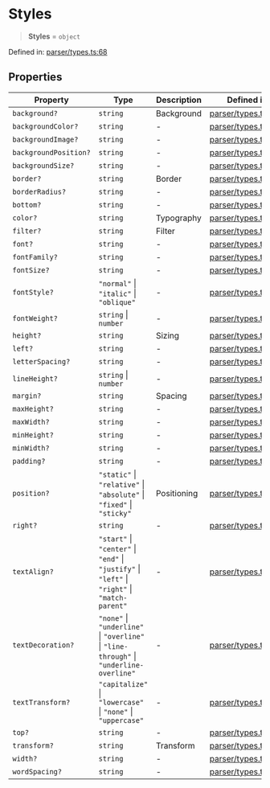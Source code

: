 # Styles

> **Styles** = `object`

Defined in: [parser/types.ts:68](https://github.com/revisit-studies/study/blob/3f9f0405fd0a640035b224bca9821c931f0fdb91/src/parser/types.ts#L68)

## Properties

| Property | Type | Description | Defined in |
| ------ | ------ | ------ | ------ |
| <a id="background"></a> `background?` | `string` | Background | [parser/types.ts:93](https://github.com/revisit-studies/study/blob/3f9f0405fd0a640035b224bca9821c931f0fdb91/src/parser/types.ts#L93) |
| <a id="backgroundcolor"></a> `backgroundColor?` | `string` | - | [parser/types.ts:94](https://github.com/revisit-studies/study/blob/3f9f0405fd0a640035b224bca9821c931f0fdb91/src/parser/types.ts#L94) |
| <a id="backgroundimage"></a> `backgroundImage?` | `string` | - | [parser/types.ts:95](https://github.com/revisit-studies/study/blob/3f9f0405fd0a640035b224bca9821c931f0fdb91/src/parser/types.ts#L95) |
| <a id="backgroundposition"></a> `backgroundPosition?` | `string` | - | [parser/types.ts:96](https://github.com/revisit-studies/study/blob/3f9f0405fd0a640035b224bca9821c931f0fdb91/src/parser/types.ts#L96) |
| <a id="backgroundsize"></a> `backgroundSize?` | `string` | - | [parser/types.ts:97](https://github.com/revisit-studies/study/blob/3f9f0405fd0a640035b224bca9821c931f0fdb91/src/parser/types.ts#L97) |
| <a id="border"></a> `border?` | `string` | Border | [parser/types.ts:89](https://github.com/revisit-studies/study/blob/3f9f0405fd0a640035b224bca9821c931f0fdb91/src/parser/types.ts#L89) |
| <a id="borderradius"></a> `borderRadius?` | `string` | - | [parser/types.ts:90](https://github.com/revisit-studies/study/blob/3f9f0405fd0a640035b224bca9821c931f0fdb91/src/parser/types.ts#L90) |
| <a id="bottom"></a> `bottom?` | `string` | - | [parser/types.ts:80](https://github.com/revisit-studies/study/blob/3f9f0405fd0a640035b224bca9821c931f0fdb91/src/parser/types.ts#L80) |
| <a id="color"></a> `color?` | `string` | Typography | [parser/types.ts:103](https://github.com/revisit-studies/study/blob/3f9f0405fd0a640035b224bca9821c931f0fdb91/src/parser/types.ts#L103) |
| <a id="filter"></a> `filter?` | `string` | Filter | [parser/types.ts:100](https://github.com/revisit-studies/study/blob/3f9f0405fd0a640035b224bca9821c931f0fdb91/src/parser/types.ts#L100) |
| <a id="font"></a> `font?` | `string` | - | [parser/types.ts:104](https://github.com/revisit-studies/study/blob/3f9f0405fd0a640035b224bca9821c931f0fdb91/src/parser/types.ts#L104) |
| <a id="fontfamily"></a> `fontFamily?` | `string` | - | [parser/types.ts:105](https://github.com/revisit-studies/study/blob/3f9f0405fd0a640035b224bca9821c931f0fdb91/src/parser/types.ts#L105) |
| <a id="fontsize"></a> `fontSize?` | `string` | - | [parser/types.ts:106](https://github.com/revisit-studies/study/blob/3f9f0405fd0a640035b224bca9821c931f0fdb91/src/parser/types.ts#L106) |
| <a id="fontstyle"></a> `fontStyle?` | `"normal"` \| `"italic"` \| `"oblique"` | - | [parser/types.ts:107](https://github.com/revisit-studies/study/blob/3f9f0405fd0a640035b224bca9821c931f0fdb91/src/parser/types.ts#L107) |
| <a id="fontweight"></a> `fontWeight?` | `string` \| `number` | - | [parser/types.ts:108](https://github.com/revisit-studies/study/blob/3f9f0405fd0a640035b224bca9821c931f0fdb91/src/parser/types.ts#L108) |
| <a id="height"></a> `height?` | `string` | Sizing | [parser/types.ts:70](https://github.com/revisit-studies/study/blob/3f9f0405fd0a640035b224bca9821c931f0fdb91/src/parser/types.ts#L70) |
| <a id="left"></a> `left?` | `string` | - | [parser/types.ts:81](https://github.com/revisit-studies/study/blob/3f9f0405fd0a640035b224bca9821c931f0fdb91/src/parser/types.ts#L81) |
| <a id="letterspacing"></a> `letterSpacing?` | `string` | - | [parser/types.ts:112](https://github.com/revisit-studies/study/blob/3f9f0405fd0a640035b224bca9821c931f0fdb91/src/parser/types.ts#L112) |
| <a id="lineheight"></a> `lineHeight?` | `string` \| `number` | - | [parser/types.ts:114](https://github.com/revisit-studies/study/blob/3f9f0405fd0a640035b224bca9821c931f0fdb91/src/parser/types.ts#L114) |
| <a id="margin"></a> `margin?` | `string` | Spacing | [parser/types.ts:85](https://github.com/revisit-studies/study/blob/3f9f0405fd0a640035b224bca9821c931f0fdb91/src/parser/types.ts#L85) |
| <a id="maxheight"></a> `maxHeight?` | `string` | - | [parser/types.ts:74](https://github.com/revisit-studies/study/blob/3f9f0405fd0a640035b224bca9821c931f0fdb91/src/parser/types.ts#L74) |
| <a id="maxwidth"></a> `maxWidth?` | `string` | - | [parser/types.ts:75](https://github.com/revisit-studies/study/blob/3f9f0405fd0a640035b224bca9821c931f0fdb91/src/parser/types.ts#L75) |
| <a id="minheight"></a> `minHeight?` | `string` | - | [parser/types.ts:72](https://github.com/revisit-studies/study/blob/3f9f0405fd0a640035b224bca9821c931f0fdb91/src/parser/types.ts#L72) |
| <a id="minwidth"></a> `minWidth?` | `string` | - | [parser/types.ts:73](https://github.com/revisit-studies/study/blob/3f9f0405fd0a640035b224bca9821c931f0fdb91/src/parser/types.ts#L73) |
| <a id="padding"></a> `padding?` | `string` | - | [parser/types.ts:86](https://github.com/revisit-studies/study/blob/3f9f0405fd0a640035b224bca9821c931f0fdb91/src/parser/types.ts#L86) |
| <a id="position"></a> `position?` | `"static"` \| `"relative"` \| `"absolute"` \| `"fixed"` \| `"sticky"` | Positioning | [parser/types.ts:78](https://github.com/revisit-studies/study/blob/3f9f0405fd0a640035b224bca9821c931f0fdb91/src/parser/types.ts#L78) |
| <a id="right"></a> `right?` | `string` | - | [parser/types.ts:82](https://github.com/revisit-studies/study/blob/3f9f0405fd0a640035b224bca9821c931f0fdb91/src/parser/types.ts#L82) |
| <a id="textalign"></a> `textAlign?` | `"start"` \| `"center"` \| `"end"` \| `"justify"` \| `"left"` \| `"right"` \| `"match-parent"` | - | [parser/types.ts:109](https://github.com/revisit-studies/study/blob/3f9f0405fd0a640035b224bca9821c931f0fdb91/src/parser/types.ts#L109) |
| <a id="textdecoration"></a> `textDecoration?` | `"none"` \| `"underline"` \| `"overline"` \| `"line-through"` \| `"underline-overline"` | - | [parser/types.ts:110](https://github.com/revisit-studies/study/blob/3f9f0405fd0a640035b224bca9821c931f0fdb91/src/parser/types.ts#L110) |
| <a id="texttransform"></a> `textTransform?` | `"capitalize"` \| `"lowercase"` \| `"none"` \| `"uppercase"` | - | [parser/types.ts:111](https://github.com/revisit-studies/study/blob/3f9f0405fd0a640035b224bca9821c931f0fdb91/src/parser/types.ts#L111) |
| <a id="top"></a> `top?` | `string` | - | [parser/types.ts:79](https://github.com/revisit-studies/study/blob/3f9f0405fd0a640035b224bca9821c931f0fdb91/src/parser/types.ts#L79) |
| <a id="transform"></a> `transform?` | `string` | Transform | [parser/types.ts:117](https://github.com/revisit-studies/study/blob/3f9f0405fd0a640035b224bca9821c931f0fdb91/src/parser/types.ts#L117) |
| <a id="width"></a> `width?` | `string` | - | [parser/types.ts:71](https://github.com/revisit-studies/study/blob/3f9f0405fd0a640035b224bca9821c931f0fdb91/src/parser/types.ts#L71) |
| <a id="wordspacing"></a> `wordSpacing?` | `string` | - | [parser/types.ts:113](https://github.com/revisit-studies/study/blob/3f9f0405fd0a640035b224bca9821c931f0fdb91/src/parser/types.ts#L113) |
